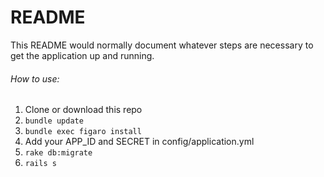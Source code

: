 # README

This README would normally document whatever steps are necessary to get the
application up and running.

###### How to use:
1. Clone or download this repo
2. ```bundle update```
3. ```bundle exec figaro install```
4. Add your APP_ID and SECRET in config/application.yml
5. ```rake db:migrate```
6. ```rails s```